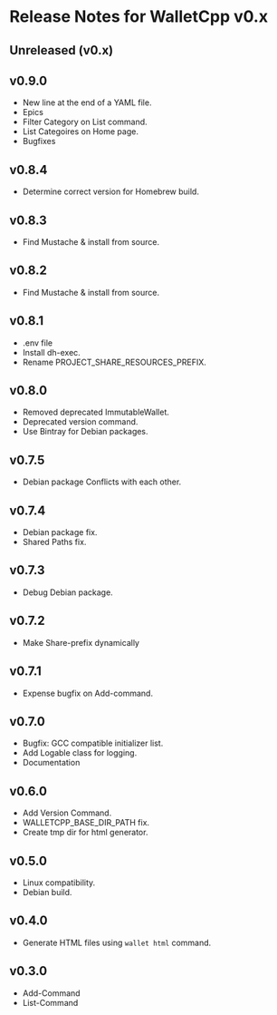 # Release Notes for WalletCpp v0.x

## Unreleased (v0.x)

## v0.9.0

- New line at the end of a YAML file.
- Epics
- Filter Category on List command.
- List Categoires on Home page.
- Bugfixes

## v0.8.4

- Determine correct version for Homebrew build.

## v0.8.3

- Find Mustache & install from source.

## v0.8.2

- Find Mustache & install from source.

## v0.8.1

- .env file
- Install dh-exec.
- Rename PROJECT_SHARE_RESOURCES_PREFIX.

## v0.8.0

- Removed deprecated ImmutableWallet.
- Deprecated version command.
- Use Bintray for Debian packages.

## v0.7.5

- Debian package Conflicts with each other.

## v0.7.4

- Debian package fix.
- Shared Paths fix.

## v0.7.3

- Debug Debian package.

## v0.7.2

- Make Share-prefix dynamically

## v0.7.1

- Expense bugfix on Add-command.

## v0.7.0

- Bugfix: GCC compatible initializer list.
- Add Logable class for logging.
- Documentation

## v0.6.0

- Add Version Command.
- WALLETCPP_BASE_DIR_PATH fix.
- Create tmp dir for html generator.

## v0.5.0

- Linux compatibility.
- Debian build.

## v0.4.0

- Generate HTML files using `wallet html` command.

## v0.3.0

- Add-Command
- List-Command
